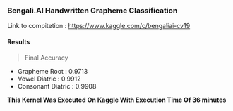 ### Bengali.AI Handwritten Grapheme Classification

Link to compitetion : https://www.kaggle.com/c/bengaliai-cv19

#### Results 

> Final Accuracy 
+ Grapheme Root : 0.9713
+ Vowel Diatric : 0.9912
+ Consonant Diatric : 0.9908

**This Kernel Was Executed On Kaggle With Execution Time Of 36 minutes**


